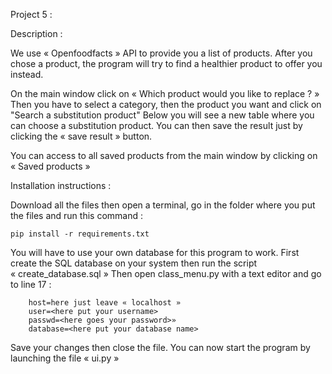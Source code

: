 ﻿Project 5 :

Description :

We use « Openfoodfacts » API to provide you a list of products. 
After you chose a product, the program will try to find a healthier product to offer you instead.

On the main window click on « Which product would you like to replace ? »
Then you have to select a category, then the product you want and click on "Search a substitution product" 
Below you will see a new table where you can choose a substitution product.
You can then save the result just by clicking the « save result » button.

You can access to all saved products from the main window by clicking on « Saved products »
 
Installation instructions :

Download all the files then open a terminal, go in the folder where you put the files and run this command :
```
pip install -r requirements.txt
```
You will have to use your own database for this program to work.
First create the SQL database on your system then run the script « create_database.sql »
Then open class_menu.py with a text editor and go to line 17 :
```
	host=here just leave « localhost »
	user=<here put your username>
	passwd=<here goes your password>»
	database=<here put your database name>
```
Save your changes then close the file.
You can now start the program by launching the file « ui.py »

